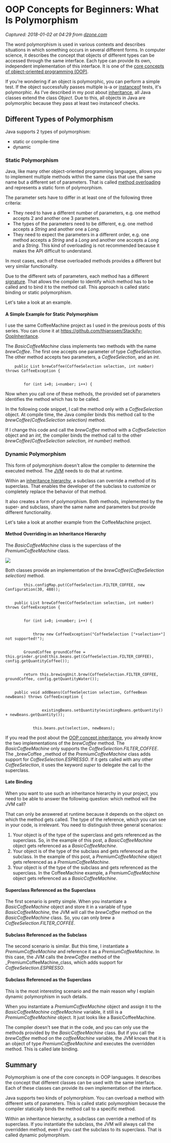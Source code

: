 # OOP Concepts for Beginners: What Is Polymorphism

_Captured: 2018-01-02 at 04:29 from [dzone.com](https://dzone.com/articles/oop-concepts-for-beginners-what-is-polymorphism?edition=347148&utm_source=Daily%20Digest&utm_medium=email&utm_campaign=Daily%20Digest%202018-01-01)_

The word polymorphism is used in various contexts and describes situations in which something occurs in several different forms. In computer science, it describes the concept that objects of different types can be accessed through the same interface. Each type can provide its own, independent implementation of this interface. It is one of the [core concepts of object-oriented programming (OOP)](https://stackify.com/oops-concepts-in-java/).

If you're wondering if an object is polymorphic, you can perform a simple test. If the object successfully passes multiple is-a or [instanceof](https://docs.oracle.com/javase/tutorial/java/nutsandbolts/op2.html) tests, it's polymorphic. As I've described in my post about [inheritance](https://stackify.com/oop-concept-inheritance/), all Java classes extend the class _Object_. Due to this, all objects in Java are polymorphic because they pass at least two instanceof checks.

## **Different Types of Polymorphism**

Java supports 2 types of polymorphism:

  * static or compile-time
  * dynamic

### **Static Polymorphism**

Java, like many other object-oriented programming languages, allows you to implement multiple methods within the same class that use the same name but a different set of parameters. That is called [method overloading](https://docs.oracle.com/javase/tutorial/java/javaOO/methods.html) and represents a static form of polymorphism.

The parameter sets have to differ in at least one of the following three criteria:

  * They need to have a different number of parameters, e.g. one method accepts 2 and another one 3 parameters.
  * The types of the parameters need to be different, e.g. one method accepts a _String_ and another one a _Long._
  * They need to expect the parameters in a different order, e.g. one method accepts a _String_ and a _Long_ and another one accepts a _Long_ and a _String_. This kind of overloading is not recommended because it makes the API difficult to understand.

In most cases, each of these overloaded methods provides a different but very similar functionality.

Due to the different sets of parameters, each method has a different [signature](https://www.thoughtco.com/method-signature-2034235). That allows the compiler to identify which method has to be called and to bind it to the method call. This approach is called static binding or static polymorphism.

Let's take a look at an example.

#### **A Simple Example for Static Polymorphism**

I use the same CoffeeMachine project as I used in the previous posts of this series. You can clone it at https://github.com/thjanssen/Stackify-OopInheritance.

The _BasicCoffeeMachine_ class implements two methods with the name _brewCoffee_. The first one accepts one parameter of type _CoffeeSelection_. The other method accepts two parameters, a _CoffeeSelection_, and an _int_.
    
    
        public List brewCoffee(CoffeeSelection selection, int number) throws CoffeeException {
    
    
            for (int i=0; i<number; i++) {

Now when you call one of these methods, the provided set of parameters identifies the method which has to be called.

In the following code snippet, I call the method only with a _CoffeeSelection_ object. At compile time, the Java compiler binds this method call to the _brewCoffee(CoffeeSelection selection)_ method.

If I change this code and call the _brewCoffee_ method with a _CoffeeSelection_ object and an _int_, the compiler binds the method call to the other _brewCoffee(CoffeeSelection selection, int number)_ method.

### **Dynamic Polymorphism**

This form of polymorphism doesn't allow the compiler to determine the executed method. The [JVM](https://en.wikipedia.org/wiki/Java_virtual_machine) needs to do that at runtime.

Within an [inheritance hierarchy](https://stackify.com/oop-concept-inheritance/), a subclass can override a method of its superclass. That enables the developer of the subclass to customize or completely replace the behavior of that method.

It also creates a form of polymorphism. Both methods, implemented by the super- and subclass, share the same name and parameters but provide different functionality.

Let's take a look at another example from the CoffeeMachine project.

#### **Method Overriding in an Inheritance Hierarchy**

The _BasicCoffeeMachine_ class is the superclass of the _PremiumCoffeeMachine_ class.

![](https://stackify.com/wp-content/uploads/2017/12/word-image-13.png)

Both classes provide an implementation of the _brewCoffee(CoffeeSelection selection)_ method.
    
    
            this.configMap.put(CoffeeSelection.FILTER_COFFEE, new Configuration(30, 480));
    
    
        public List brewCoffee(CoffeeSelection selection, int number) throws CoffeeException {
    
    
            for (int i=0; i<number; i++) {
    
    
                throw new CoffeeException("CoffeeSelection ["+selection+"] not supported!");
    
    
            GroundCoffee groundCoffee = this.grinder.grind(this.beans.get(CoffeeSelection.FILTER_COFFEE), config.getQuantityCoffee());
    
    
            return this.brewingUnit.brew(CoffeeSelection.FILTER_COFFEE, groundCoffee, config.getQuantityWater());
    
    
        public void addBeans(CoffeeSelection selection, CoffeeBean newBeans) throws CoffeeException {
    
    
                    existingBeans.setQuantity(existingBeans.getQuantity() + newBeans.getQuantity());
    
    
                this.beans.put(selection, newBeans);

If you read the post about the [OOP concept inheritance](https://stackify.com/oop-concept-inheritance/), you already know the two implementations of the _brewCoffee_ method. The _BasicCoffeeMachine_ only supports the _CoffeeSelection.FILTER_COFFEE_. The _brewCoffee _method of the _PremiumCoffeeMachine_ class adds support for _CoffeeSelection.ESPRESSO_. If it gets called with any other _CoffeeSelection_, it uses the keyword _super_ to delegate the call to the superclass.

#### **Late Binding**

When you want to use such an inheritance hierarchy in your project, you need to be able to answer the following question: which method will the JVM call?

That can only be answered at runtime because it depends on the object on which the method gets called. The type of the reference, which you can see in your code, is irrelevant. You need to distinguish three general scenarios:

  1. Your object is of the type of the superclass and gets referenced as the superclass. So, in the example of this post, a _BasicCoffeeMachine_ object gets referenced as a _BasicCoffeeMachine_.
  2. Your object is of the type of the subclass and gets referenced as the subclass. In the example of this post, a _PremiumCoffeeMachine_ object gets referenced as a _PremiumCoffeeMachine_.
  3. Your object is of the type of the subclass and gets referenced as the superclass. In the CoffeeMachine example, a _PremiumCoffeeMachine_ object gets referenced as a _BasicCoffeeMachine_.

#### **Superclass Referenced as the Superclass**

The first scenario is pretty simple. When you instantiate a _BasicCoffeeMachine_ object and store it in a variable of type _BasicCoffeeMachine_, the JVM will call the _brewCoffee_ method on the _BasicCoffeeMachine_ class. So, you can only brew a _CoffeeSelection.FILTER_COFFEE_.

#### **Subclass Referenced as the Subclass**

The second scenario is similar. But this time, I instantiate a _PremiumCoffeeMachine_ and reference it as a _PremiumCoffeeMachine_. In this case, the JVM calls the _brewCoffee_ method of the _PremiumCoffeeMachine_class, which adds support for _CoffeeSelection.ESPRESSO_.

#### **Subclass Referenced as the Superclass**

This is the most interesting scenario and the main reason why I explain dynamic polymorphism in such details.

When you instantiate a _PremiumCoffeeMachine_ object and assign it to the _BasicCoffeeMachine coffeeMachine_ variable, it still is a _PremiumCoffeeMachine_ object. It just looks like a BasicCoffeeMachine.

The compiler doesn't see that in the code, and you can only use the methods provided by the _BasicCoffeeMachine_ class. But if you call the _brewCoffee_ method on the _coffeeMachine_ variable, the JVM knows that it is an object of type _PremiumCoffeeMachine_ and executes the overridden method. This is called late binding.

## **Summary**

Polymorphism is one of the core concepts in OOP languages. It describes the concept that different classes can be used with the same interface. Each of these classes can provide its own implementation of the interface.

Java supports two kinds of polymorphism. You can overload a method with different sets of parameters. This is called static polymorphism because the compiler statically binds the method call to a specific method.

Within an inheritance hierarchy, a subclass can override a method of its superclass. If you instantiate the subclass, the JVM will always call the overridden method, even if you cast the subclass to its superclass. That is called dynamic polymorphism.
